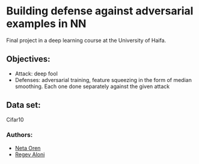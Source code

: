 # Building defense against adversarial examples in NN
Final project in a deep learning course at the University of Haifa. 

## Objectives:
* Attack: deep fool
* Defenses: adversarial training, feature squeezing in the form of median smoothing. Each one done separately against the given attack

## Data set:
Cifar10

### Authors: 
* [Neta Oren](https://github.com/n242)
* [Regev Aloni](https://github.com/AloniRegev)
